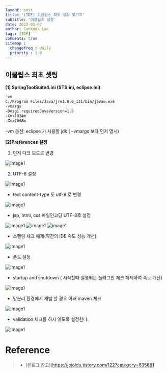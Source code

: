 ```yaml
---
layout: post
title: '[IDE] 이클립스 최초 설정 몇가지'
subtitle: '이클립스 설정'
date: 2022-03-07
author: Sankook Lee
tags: [IDE]
comments: true
sitemap :
  changefreq : daily
  priority : 1.0
---
```


## 이클립스 최초 셋팅

**[1] SpringToolSuite4.ini (STS.ini, eclipse.ini)**
```xml
-vm
C:/Program Files/Java/jre1.8.0_131/bin/javaw.exe
-vmargs
-Dosgi.requiredJavaVersion=1.8
-Xms1024m
-Xmx2048m

```
-vm 옵션: eclipse 가 사용할 jdk ( –vmargs  보다 먼저 명시)

**[2]Preferences 설정**

1. 먼저 다크 모드로 변경

![image1](./images/page6/darkmode.JPG)

2. UTF-8 설정

![image1](./images/page6/utf8-1.JPG)

 - text content-type 도 utf-8 로 변경

![image1](./images/page6/utf8-2.JPG)

 - jsp, html, css 파일인코딩 UTF-8로 설정

![image1](./images/page6/utf8-3.JPG)
![image1](./images/page6/utf8-4.JPG)
![image1](./images/page6/utf8-5.JPG) 

- 스펠링 체크 해제(약간의 IDE 속도 성능 개선)

![image1](./images/page6/spelling.JPG) 

- 폰트 설정

![image1](./images/page6/font.JPG) 

- startup and shutdown ( 시작할때 실행되는 플러그인 체크 해제하여 속도 개선)

![image1](./images/page6/startup.JPG) 

- 망분리 환경에서 개발 할 경우 아래 maven 체크

![image1](./images/page6/maven.JPG) 

- validation 체크를 하지 않도록 설정한다. 

![image1](./images/page6/validation.JPG) 

# Reference
> - [블로그 참고](https://jojoldu.tistory.com/122?category=635881